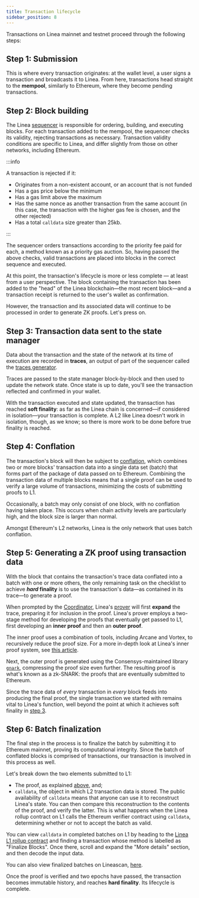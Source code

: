 ```yaml
---
title: Transaction lifecycle
sidebar_position: 8
---
```


Transactions on Linea mainnet and testnet proceed through the following steps:

## Step 1: Submission

This is where every transaction originates: at the wallet level, a user signs a transaction and broadcasts it to Linea. From here, transactions head straight to the **mempool**, similarly to Ethereum, where they become pending transactions.

## Step 2: Block building

The Linea [sequencer](./sequencer) is responsible for ordering, building, and executing blocks. For each transaction added to the mempool, the sequencer checks its validity, rejecting transactions as necessary. Transaction validity conditions are specific to Linea, and differ slightly from those on other networks, including Ethereum.

:::info

A transaction is rejected if it:

- Originates from a non-existent account, or an account that is not funded
- Has a gas price below the minimum
- Has a gas limit above the maximum
- Has the same nonce as another transaction from the same account (in this case, the transaction with the higher gas fee is chosen, and the other rejected)
- Has a total `calldata` size greater than 25kb.

:::

The sequencer orders transactions according to the priority fee paid for each, a method known as a priority gas auction. So, having passed the above checks, valid transactions are placed into blocks in the correct sequence and executed.

At this point, the transaction's lifecycle is more or less complete — at least from a user perspective. The block containing the transaction has been added to the "head" of the Linea blockchain—the most recent block—and a transaction receipt is returned to the user's wallet as confirmation.

However, the transaction and its associated data will continue to be processed in order to generate ZK proofs. Let's press on.

## Step 3: Transaction data sent to the state manager

Data about the transaction and the state of the network at its time of execution are recorded in **traces**, an output of part of the sequencer called the [traces generator](./sequencer/traces-generator.md).  

Traces are passed to the state manager block-by-block and then used to update the network state. Once state is up to date, you'll see the transaction reflected and confirmed in your wallet.

With the transaction executed and state updated, the transaction has reached **soft finality**: as far as the Linea chain is concerned—if considered in isolation—your transaction is complete. A L2 like Linea doesn't work in isolation, though, as we know; so there is more work to be done before true finality is reached.

## Step 4: Conflation

The transaction's block will then be subject to [conflation](./sequencer/conflation.md), which combines two or more blocks' transaction data into a single data set (batch) that forms part of the package of data passed on to Ethereum. Combining the transaction data of multiple blocks means that a single proof can be used to verify a large volume of transactions, minimizing the costs of submitting proofs to L1.

Occasionally, a batch may only consist of one block, with no conflation having taken place. This occurs when chain activity levels are particularly high, and the block size is larger than normal.

Amongst Ethereum's L2 networks, Linea is the only network that uses batch conflation.

## Step 5: Generating a ZK proof using transaction data

With the block that contains the transaction's trace data conflated into a batch with one or more others, the only remaining task on the checklist to achieve **_hard_ finality** is to use the transaction's data—as contained in its trace—to generate a proof.

When prompted by the [Coordinator](./coordinator), Linea's [prover](./trace-expansion-proving) will first **expand** the trace, preparing it for inclusion in the proof. Linea's prover employs a two-stage method for developing the proofs that eventually get passed to L1, first developing an **inner proof** and then an **outer proof**.

The inner proof uses a combination of tools, including Arcane and Vortex, to recursively reduce the proof size. For a more in-depth look at Linea's inner proof system, see [this article](https://linea.mirror.xyz/B3b1lUK8--UKZ_Qehk7SfOyvdcGbcuoyvNsSukHgOY8).

Next, the outer proof is generated using the Consensys-maintained library [`gnark`](https://docs.gnark.consensys.net/), compressing the proof size even further. The resulting proof is what's known as a zk-SNARK: the proofs that are eventually submitted to Ethereum.

Since the trace data of _every_ transaction in _every_ block feeds into producing the final proof, the single transaction we started with remains vital to Linea's function, well beyond the point at which it achieves soft finality in [step 3](#step-3-transaction-data-sent-to-the-state-manager).

## Step 6: Batch finalization

The final step in the process is to finalize the batch by submitting it to Ethereum mainnet, proving its computational integrity. Since the batch of conflated blocks is comprised of transactions, our transaction is involved in this process as well.

Let's break down the two elements submitted to L1:

- The proof, as explained [above](#step-5-generating-a-zk-proof-using-transaction-data), and;
- `calldata`, the object in which L2 transaction data is stored. The public availability of `calldata` means that anyone can use it to reconstruct Linea's state. You can then compare this reconstruction to the contents of the proof, and verify the latter. This is what happens when the Linea rollup contract on L1 calls the Ethereum verifier contract using `calldata`, determining whether or not to accept the batch as valid.

You can view `calldata` in completed batches on L1 by heading to the [Linea L1 rollup contract](https://etherscan.io/address/0xd19d4b5d358258f05d7b411e21a1460d11b0876f) and finding a transaction whose method is labelled as "Finalize Blocks". Once there, scroll and expand the "More details" section, and then decode the input data.

You can also view finalized batches on Lineascan, [here](https://lineascan.build/batches).

Once the proof is verified and two epochs have passed, the transaction becomes immutable history, and reaches **hard finality**. Its lifecycle is complete.
